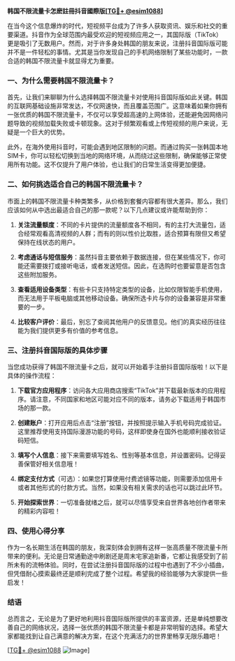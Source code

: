 **韩国不限流量卡怎麽註冊抖音國際版[[TG💪+ @esim1088](https://t.me/s/esim1088)]**

在当今这个信息爆炸的时代，短视频平台成为了许多人获取资讯、娱乐和社交的重要渠道。抖音作为全球范围内最受欢迎的短视频应用之一，其国际版（TikTok）更是吸引了无数用户。然而，对于许多身处韩国的朋友来说，注册抖音国际版可能并不是一件轻松的事情。尤其是当你发现自己的手机网络限制了某些功能时，一款合适的韩国不限流量卡就显得尤为重要。

### 一、为什么需要韩国不限流量卡？

首先，让我们来聊聊为什么选择韩国不限流量卡对使用抖音国际版如此关键。韩国的互联网基础设施非常发达，不仅网速快，而且覆盖范围广。这意味着如果你拥有一张优质的韩国不限流量卡，不仅可以享受超高速的上网体验，还能避免因网络问题导致的视频加载失败或卡顿现象。这对于频繁观看或上传短视频的用户来说，无疑是一个巨大的优势。

此外，在海外使用抖音时，可能会遇到地区限制的问题。而通过购买一张韩国本地SIM卡，你可以轻松切换到当地的网络环境，从而绕过这些限制，确保能够正常使用所有功能。这不仅提升了用户体验，也让我们的日常生活变得更加便捷。

### 二、如何挑选适合自己的韩国不限流量卡？

市面上的韩国不限流量卡种类繁多，从价格到套餐内容都有很大差异。那么，我们应该如何从中选出最适合自己的那一款呢？以下几点建议或许能帮助到你：

1. **关注流量额度**：不同的卡片提供的流量额度各不相同，有的主打大流量包，适合经常观看高清视频的人群；而有的则以性价比取胜，适合预算有限但又希望保持在线状态的用户。
   
2. **考虑通话与短信服务**：虽然抖音主要依赖于数据连接，但在某些情况下，你可能还需要拨打或接听电话，或者发送短信。因此，在选购时也要留意是否包含这些附加服务。

3. **查看适用设备类型**：有些卡只支持特定类型的设备，比如仅限智能手机使用，而无法用于平板电脑或其他移动设备。确保所选卡片与你的设备兼容是非常重要的一步。

4. **比较客户评价**：最后，别忘了查阅其他用户的反馈意见。他们的真实经历往往能为我们提供更多有价值的参考信息。

### 三、注册抖音国际版的具体步骤

当您成功获得了韩国不限流量卡之后，就可以开始着手注册抖音国际版啦！以下是具体的操作流程：

1. **下载官方应用程序**：访问各大应用商店搜索“TikTok”并下载最新版本的应用程序。请注意，不同国家和地区可能对应不同的版本，请务必下载适用于韩国市场的那一款。

2. **创建账户**：打开应用后点击“注册”按钮，并按照提示输入手机号码完成验证。这里推荐使用支持国际漫游功能的号码，这样即使身在国外也能顺利接收验证码短信。

3. **填写个人信息**：接下来需要填写姓名、性别等基本信息，并设置密码。记得妥善保管好相关信息哦！

4. **绑定支付方式**（可选）：如果您打算使用付费滤镜等功能，则需要添加信用卡或者其他形式的付款方式。当然，如果没有相关需求的话也可以跳过此环节。

5. **开始探索世界**：一切准备就绪之后，就可以尽情享受来自世界各地创作者带来的精彩内容啦！

### 四、使用心得分享

作为一名长期生活在韩国的朋友，我深刻体会到拥有这样一张高质量不限流量卡所带来的便利。无论是日常通勤途中刷剧还是周末宅家追新番，它都让我感受到了前所未有的流畅体验。同时，在尝试注册抖音国际版的过程中也遇到了不少小插曲，但凭借耐心摸索最终还是顺利完成了整个过程。希望我的经验能够为大家提供一些启发！

### 结语

总而言之，无论是为了更好地利用抖音国际版所提供的丰富资源，还是单纯想要改善自己的网络状况，选择一张优质的韩国不限流量卡都是非常明智的选择。希望大家都能找到让自己满意的解决方案，在这个充满活力的世界里畅享无限乐趣吧！

[[TG💪+ @esim1088](https://t.me/s/esim1088) ![Image](https://i.postimg.cc/4NQfJmqS/Snipaste-2025-05-13-00-14-12.png)]